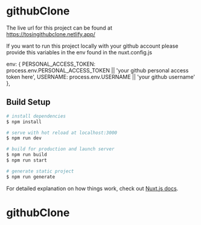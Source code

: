 # githubClone

The live url for this project can be found at https://tosingithubclone.netlify.app/

If you want to run this project locally with your github account please provide this variables in the env found in the nuxt.config.js

  env: {
    PERSONAL_ACCESS_TOKEN: process.env.PERSONAL_ACCESS_TOKEN || 'your github personal access token here',
    USERNAME: process.env.USERNAME || 'your github username'
  },



## Build Setup

```bash
# install dependencies
$ npm install

# serve with hot reload at localhost:3000
$ npm run dev

# build for production and launch server
$ npm run build
$ npm run start

# generate static project
$ npm run generate
```

For detailed explanation on how things work, check out [Nuxt.js docs](https://nuxtjs.org).
# githubClone
